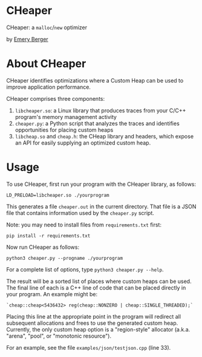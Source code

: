 # CHeaper

CHeaper: a `malloc`/`new` optimizer

by [Emery Berger](https://emeryberger.com)

# About CHeaper

CHeaper identifies optimizations where a Custom Heap can be used to improve application performance.

CHeaper comprises three components:

1. `libcheaper.so`: a Linux library that produces traces from your C/C++ program's memory management activity
1. `cheaper.py`: a Python script that analyzes the traces and identifies opportunities for placing custom heaps
1. `libcheap.so` and `cheap.h`: the CHeap library and headers, which expose an API for easily supplying an optimized custom heap. 

# Usage

To use CHeaper, first run your program with the CHeaper library, as follows:

    LD_PRELOAD=libcheaper.so ./yourprogram

This generates a file `cheaper.out` in the current directory. That file is a JSON file that contains information used by the `cheaper.py` script.

Note: you may need to install files from `requirements.txt` first:

    pip install -r requirements.txt

Now run CHeaper as follows:

    python3 cheaper.py --progname ./yourprogram

For a complete list of options, type `python3 cheaper.py --help`.

The result will be a sorted list of places where custom heaps can be used. The final line of each is a C++ line of code that can be placed directly in your program. An example might be:

    `cheap::cheap<5436432> reg(cheap::NONZERO | cheap::SINGLE_THREADED);`

Placing this line at the appropriate point in the program will redirect all subsequent allocations and frees to use the generated custom heap. Currently, the only custom heap option is a "region-style" allocator (a.k.a. "arena", "pool", or "monotonic resource").

For an example, see the file `examples/json/testjson.cpp` (line 33).
